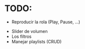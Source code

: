 # TODO:

* Reproducir la rola (Play, Pause, ...)
- Slider de volumen
- Los filtros
- Manejar playlists (CRUD)
